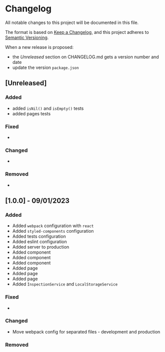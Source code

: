 # Changelog

All notable changes to this project will be documented in this file.

The format is based on [Keep a Changelog](https://keepachangelog.com/en/1.0.0/),
and this project adheres to [Semantic Versioning](https://semver.org/spec/v2.0.0.html).

When a new release is proposed:

- the _Unreleased_ section on CHANGELOG.md gets a version number and date
- update the version `package.json`

## [Unreleased]

### Added

- added `isNil()` and `isEmpty()` tests
- added pages tests

### Fixed

-

### Changed

-

### Removed

-

## [1.0.0] - 09/01/2023
### Added

- Added `webpack` configuration with `react`
- Added `styled-components` configuration
- Added tests configuration
- Added eslint configuration
- Added server to production
- Added <Card /> component
- Added <Loading /> component
- Added <NavList /> component
- Added <AddSearch /> page
- Added <Searches /> page
- Added <Base /> page
- Added `ÌnspectionService` and `LocalStorageService`

### Fixed

-

### Changed

- Move webpack config for separated files - development and production

### Removed
